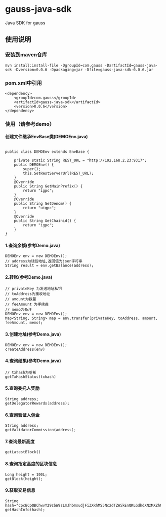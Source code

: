 # gauss-java-sdk

Java SDK for gauss

## 使用说明
### 安装到maven仓库
```
mvn install:install-file -DgroupId=com.gauss -DartifactId=gauss-java-sdk -Dversion=0.0.6 -Dpackaging=jar -Dfile=gauss-java-sdk-0.0.6.jar
```
### pom.xml中引用
```
<dependency>
	<groupId>com.gauss</groupId>
	<artifactId>gauss-java-sdk</artifactId>
	<version>0.0.6</version>
</dependency>
```
### 使用（请参考demo）
#### 创建文件继承EnvBase类(DEMOEnv.java)
```

public class DEMOEnv extends EnvBase {

    private static String REST_URL = "http://192.168.2.23:9317";
    public DEMOEnv() {
        super();
        this.SetRestServerUrl(REST_URL);
    }
    @Override
    public String GetMainPrefix() {
        return "igpc";
    }
    @Override
    public String GetDenom() {
        return "uigpc";
    }
    @Override
    public String GetChainid() {
        return "igpc";
    }
}
```
#### 1.查询余额(参考Demo.java)
```
DEMOEnv env = new DEMOEnv();
// address为钱包地址,返回值为json字符串
String result = env.getBalance(address);
```
#### 2.转账(参考Demo.java)
```
// privateKey 为发送地址私钥
// toAddress为接收地址
// amount为数量
// feeAmount 为手续费
// memo为备注
DEMOEnv env = new DEMOEnv();
Map<String, String> map = env.transfer(privateKey, toAddress, amount, feeAmount, memo);
```
#### 3.创建地址(参考Demo.java)
```
DEMOEnv env = new DEMOEnv();
createAddress(env)
```
#### 4.查询结果(参考Demo.java)
```
// txhash为哈希
getTxHashStatus(txhash)
```
#### 5.查询委托人奖励
```
String address;
getDelegatorRewards(address);
```
#### 6.查询验证人佣金
```
String address;
getValidatorCommission(address);

```
#### 7.查询最新高度
```
getLatestBlock()
```
#### 8.查询指定高度的区块信息
```
Long height = 100L;
getBlock(height);
```
#### 9.获取交易信息
```
String hash="CpcBCpQBChwvY29zbW9zLmJhbmsudjFiZXRhMS5Nc2dTZW5kEnQKLGdhdXNzMXZhOTduZXU0ajBscHZ5cXZlbHZmdjM3YWs5czMyZHVmc3VhMzQ1EixnYXVzczE3MDltcGw1amZncTJhNzhjMmtla2VtNXgzZDducmZoMjNwZzR2ahoWCgZ1Z2F1c3MSDDI2MDExMzA5MjY0OBJpCk4KRgofL2Nvc21vcy5jcnlwdG8uc2VjcDI1NmsxLlB1YktleRIjCiECH/eUMvLZBL6QZFzWd1gU4VUaqgau0SzSIb+V+lzPGnQSBAoCCH8SFwoRCgZ1Z2F1c3MSBzkwMTAwMDAQ4MZbGkCfjQEVXVzXf9JgA5gYcEGck8GzLZ18z93i3V0dd/P+xwivhhLcQZ0vSxKgjZl7knQiTYq95xoh0dnIbm9ku6En";
getHashInfo(hash);
```
